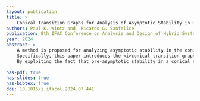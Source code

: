 ```yaml
---
layout: publication
title: > 
    Conical Transition Graphs for Analysis of Asymptotic Stability in Hybrid Dynamical Systems
authors: Paul K. Wintz and  Ricardo G. Sanfelice
publication: 8th IFAC Conference on Analysis and Design of Hybrid Systems (In Press)
year: 2024
abstract: >
    A method is proposed for analyzing asymptotic stability in the conical approximation of a hybrid system.
    Specifically, this paper introduces the <i>conical transition graph</i> (CTG) to simplify the analysis of asymptotic stability in conical approximations by converting solutions to a hybrid system into walks through a discrete graph.
    By exploiting the fact that pre-asymptotic stability in a conical approximation implies pre-asymptotic stability in the original system, a CTG-based approach can establish asymptotic stability in hybrid systems that have nonlinear flow maps and jump maps without needing to construct a Lyapunov function.
    
has-pdf: true
has-slides: true
has-bibtex: true
doi: 10.1016/j.ifacol.2024.07.441
---
```


